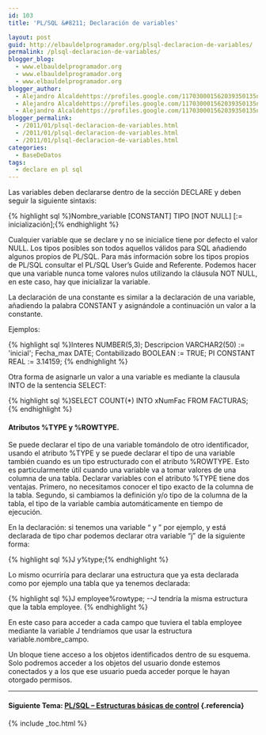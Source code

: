 ```yaml
---
id: 103
title: 'PL/SQL &#8211; Declaración de variables'

layout: post
guid: http://elbauldelprogramador.org/plsql-declaracion-de-variables/
permalink: /plsql-declaracion-de-variables/
blogger_blog:
  - www.elbauldelprogramador.org
  - www.elbauldelprogramador.org
  - www.elbauldelprogramador.org
blogger_author:
  - Alejandro Alcaldehttps://profiles.google.com/117030001562039350135noreply@blogger.com
  - Alejandro Alcaldehttps://profiles.google.com/117030001562039350135noreply@blogger.com
  - Alejandro Alcaldehttps://profiles.google.com/117030001562039350135noreply@blogger.com
blogger_permalink:
  - /2011/01/plsql-declaracion-de-variables.html
  - /2011/01/plsql-declaracion-de-variables.html
  - /2011/01/plsql-declaracion-de-variables.html
categories:
  - BaseDeDatos
tags:
  - declare en pl sql
---
```

<div class="icosql">
</div>

Las variables deben declararse dentro de la sección DECLARE y deben seguir la siguiente sintaxis:

{% highlight sql %}Nombre_variable [CONSTANT] TIPO [NOT NULL] [:= inicialización];{% endhighlight %}

Cualquier variable que se declare y no se inicialice tiene por defecto el valor NULL. Los tipos posibles son todos aquellos válidos para SQL añadiendo algunos propios de PL/SQL. Para más información sobre los tipos propios de PL/SQL consultar el PL/SQL User’s Guide and Referente. Podemos hacer que una variable nunca tome valores nulos utilizando la cláusula NOT NULL, en este caso, hay que inicializar la variable.  
  
<!--more-->

  
La declaración de una constante es similar a la declaración de una variable, añadiendo la palabra CONSTANT y asignándole a continuación un valor a la constante.

Ejemplos:

{% highlight sql %}Interes NUMBER(5,3);
Descripcion VARCHAR2(50) := 'inicial';
Fecha_max DATE;
Contabilizado BOOLEAN := TRUE;
PI CONSTANT REAL := 3.14159;
{% endhighlight %}

Otra forma de asignarle un valor a una variable es mediante la clausula INTO de la sentencia SELECT:

{% highlight sql %}SELECT COUNT(*) INTO xNumFac FROM FACTURAS;{% endhighlight %}



#### Atributos %TYPE y %ROWTYPE.

Se puede declarar el tipo de una variable tomándolo de otro identificador, usando el atributo %TYPE y se puede declarar el tipo de una variable también cuando es un tipo estructurado con el atributo %ROWTYPE. Esto es particularmente útil cuando una variable va a tomar valores de una columna de una tabla. Declarar variables con el atributo %TYPE tiene dos ventajas. Primero, no necesitamos conocer el tipo exacto de la columna de la tabla. Segundo, si cambiamos la definición y/o tipo de la columna de la tabla, el tipo de la variable cambia automáticamente en tiempo de ejecución.

En la declaración: si tenemos una variable “ y ” por ejemplo, y está declarada de tipo char podemos declarar otra variable “j” de la siguiente forma:

{% highlight sql %}J y%type;{% endhighlight %}

Lo mismo ocurriría para declarar una estructura que ya esta declarada como por ejemplo una tabla que ya tenemos declarada:

{% highlight sql %}J employee%rowtype; <span class="comentario">--J tendría la misma estructura que la tabla employee.</span>
{% endhighlight %}

En este caso para acceder a cada campo que tuviera el tabla employee mediante la variable J tendríamos que usar la estructura variable.nombre_campo.

Un bloque tiene acceso a los objetos identificados dentro de su esquema. Solo podremos acceder a los objetos del usuario donde estemos conectados y a los que ese usuario pueda acceder porque le hayan otorgado permisos.

* * *

#### Siguiente Tema: [PL/SQL &#8211; Estructuras básicas de control][1] {.referencia}



 [1]: http://elbauldelprogramador.com/plsql-estructuras-basicas-de-control/

{% include _toc.html %}
